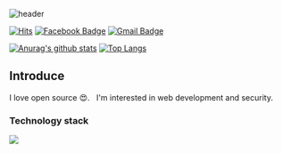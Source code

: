 ![header](https://capsule-render.vercel.app/api?type=wave&color=gradient&height=250&section=header&text=Hi%20there%20👋&fontSize=60&fontAlignY=35)

<!--[![Sh031224 StackOverflow](https://github-readme-stackoverflow.vercel.app/?userID=12651185)](https://stackoverflow.com/users/12651185/sh031224)-->

[![Hits](https://hits.seeyoufarm.com/api/count/incr/badge.svg?url=https%3A%2F%2Fgithub.com%2FSh031224)](https://hits.seeyoufarm.com)
[![Facebook Badge](https://img.shields.io/badge/-Facebook-1877f2?style=flat-square&logo=facebook&logoColor=white&link=hhttps://www.facebook.com/profile.php?id=100048700034135)](https://www.facebook.com/profile.php?id=100048700034135)
[![Gmail Badge](https://img.shields.io/badge/-Gmail-c14438?style=flat-square&logo=Gmail&logoColor=white&link=mailto:1cktmdgh2@gmail.com)](mailto:1cktmdgh2@gmail.com)

[![Anurag's github stats](https://github-readme-stats.vercel.app/api?username=Sh031224&count_private=true&show_icons=true&hide_border=true)](https://github.com/anuraghazra/github-readme-stats)
[![Top Langs](https://github-readme-stats.vercel.app/api/top-langs/?username=Sh031224&hide=html,c,css,c%2B%2B)](https://github.com/anuraghazra/github-readme-stats)

## Introduce

I love open source 😍. &nbsp; I'm interested in web development and security.

### Technology stack

<img src="https://user-images.githubusercontent.com/51149996/94318875-6e742600-ffc4-11ea-8642-60a9f13f1ff2.png" />
<!--<table>
  <thead>
    <tr>
      <td width="78px"></td>
      <td>Language</td>
      <td>Description</td>
      <td width="130px">Progress</td>
  </thead>
  <tbody>
    <tr>
      <td>
        <code>
          <img width="40px" src="https://user-images.githubusercontent.com/51149996/94307688-382cab80-ffb0-11ea-9c13-32c7e3b7401f.png" />
        </code>
      </td>
      <td>
        React
      </td>
      <td>
        I mainly create projects I want to make in TypeScript.
      </td>
      <td>
        <img width="100px" src="https://progress-bar.dev/80" />
      </td>
    </tr>
    <tr>
      <td>
        <code>
          <img width="40px" src="https://user-images.githubusercontent.com/51149996/94310035-f1d94b80-ffb3-11ea-9a25-d02c5d2f9f6e.png" />
        </code>
      </td>
      <td>
        Next.js
      </td>
      <td>
        Use for projects that require SSR.
      </td>
      <td>
        <img width="100px" src="https://progress-bar.dev/65" />
      </td>
    </tr>
    <tr>
      <td>
        <code>
        <img width="40px" src="https://user-images.githubusercontent.com/51149996/94309908-c3f40700-ffb3-11ea-9169-8477ebec261a.png" />
        </code>
      </td>
      <td>
        Vue.js
      </td>
      <td>
        I use when making a simple project.
      </td>
      <td>
        <img width="100px" src="https://progress-bar.dev/85" />
      </td>
    </tr>
    <tr>
      <td>
        <code>
        <img width="40px" src="https://user-images.githubusercontent.com/51149996/94308864-20eebd80-ffb2-11ea-9a18-0ca00c6b9f7b.png" />
      </td>
      </code>
      <td>
        Nuxt.js
      </td>
      <td>
        I am using it because I like the fact that Vue supports SSR.
      </td>
      <td width="118px">
        <img width="100px" src="https://progress-bar.dev/75" />
      </td>
    </tr>
    <tr>
      <td>
        <code>
        <img width="40px" src="https://user-images.githubusercontent.com/51149996/94311207-d2dbb900-ffb5-11ea-90cf-c2616111fa4f.png" />
        </code>
      </td>
      <td>
        Express
      </td>
      <td>
        I can make Rest api with Express.
      </td>
      <td>
        <img width="100px" src="https://progress-bar.dev/75" />
      </td>
    </tr>
    <tr>
      <td>
        <code>
        <img width="40px" src="https://user-images.githubusercontent.com/51149996/94312994-e8061700-ffb8-11ea-9660-c989e1f1ad5d.png" />
        </code>
      </td>
      <td>
        TypeORM
      </td>
      <td>
        I mainly make servers with TypeORM.
      </td>
      <td>
        <img width="100px" src="https://progress-bar.dev/70" />
      </td>
    </tr>
    <tr>
      <td>
        <code>
        <img width="40px" src="https://user-images.githubusercontent.com/51149996/94313385-95792a80-ffb9-11ea-8b54-c8942d6df6af.png" />
        </code>
      </td>
      <td>
        Spring Boot
      </td>
      <td>
        I am currently studying.
      </td>
      <td>
        <img width="100px" src="https://progress-bar.dev/15" />
      </td>
    </tr>
  </tbody>
</table>
-->
